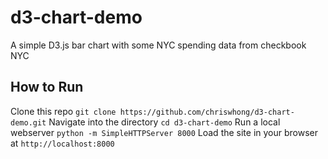 # d3-chart-demo
A simple D3.js bar chart with some NYC spending data from checkbook NYC

## How to Run
Clone this repo
`git clone https://github.com/chriswhong/d3-chart-demo.git`
Navigate into the directory
`cd d3-chart-demo`
Run a local webserver
`python -m SimpleHTTPServer 8000`
Load the site in your browser at `http://localhost:8000`
